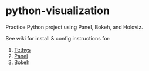 # python-visualization
Practice Python project using Panel, Bokeh, and Holoviz.

See wiki for install & config instructions for:
1. [Tethys](https://github.com/shylaclark/python-visualization/wiki/Tethys)
2. [Panel](https://github.com/shylaclark/python-visualization/wiki/Panel)
3. [Bokeh](https://github.com/shylaclark/python-visualization/wiki/Bokeh)
